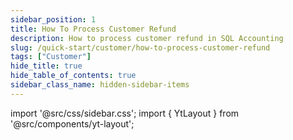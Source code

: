 ```yaml
---
sidebar_position: 1
title: How To Process Customer Refund
description: How to process customer refund in SQL Accounting
slug: /quick-start/customer/how-to-process-customer-refund
tags: ["Customer"]
hide_title: true
hide_table_of_contents: true
sidebar_class_name: hidden-sidebar-items
---
```


import '@src/css/sidebar.css';
import { YtLayout } from '@src/components/yt-layout';

<YtLayout 
    videoId="HXmKPVFmZ7c"
/>

